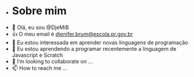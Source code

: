 - # Sobre mim
- 👋 Olá, eu sou @DjeMiB
- 👍 O meu email é djenifer.brum@escola.pr.gov.br
- 👀 Eu estou interessada em aprender novas linguagens de programação
- 🌱 Eu estou aprendendo a programar recentemente a linguagem de Javascript e Scratch
- 💞️ I’m looking to collaborate on ...
- 📫 How to reach me ...

